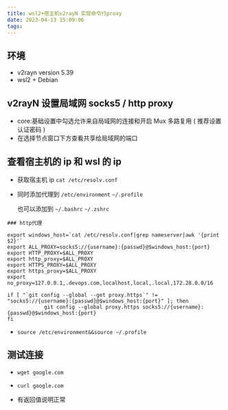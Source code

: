 ```yaml
---
title: wsl2+宿主机v2rayN 实现命令行proxy
date: 2023-04-13 15:09:06
tags:
---
```


## 环境

- v2rayn version 5.39
- wsl2 + Debian

## v2rayN 设置局域网 socks5 / http proxy

- core:基础设置中勾选允许来自局域网的连接和开启 Mux 多路复用 ( 推荐设置认证密码 )
- 在选择节点窗口下方查看共享给局域网的端口

## 查看宿主机的 ip 和 wsl 的 ip

- 获取宿主机 ip ```cat /etc/resolv.conf```
  
- 同时添加代理到 `/etc/environment` `~/.profile`
  
  也可以添加到 `~/.bashrc` `~/.zshrc`

```
### http代理

export windows_host=`cat /etc/resolv.conf|grep nameserver|awk '{print $2}'`
export ALL_PROXY=socks5://{username}:{passwd}@$windows_host:{port}
export HTTP_PROXY=$ALL_PROXY
export http_proxy=$ALL_PROXY
export HTTPS_PROXY=$ALL_PROXY
export https_proxy=$ALL_PROXY
export no_proxy=127.0.0.1,.devops.com,localhost,local,.local,172.28.0.0/16

if [ "`git config --global --get proxy.https`" != "socks5://{username}:{passwd}@$windows_host:{port}" ]; then
            git config --global proxy.https socks5://{username}:{passwd}@$windows_host:{port}
fi

```

- ```source /etc/environment&&source ~/.profile```

## 测试连接

- ```wget google.com```

- ```curl google.com```

- 有返回值说明正常

  